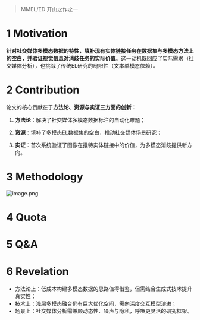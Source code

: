 >MMEL/ED 开山之作之一
# 1 Motivation
**针对社交媒体多模态数据的特性，填补现有实体链接任务在数据集与多模态方法上的空白，并验证视觉信息对消歧任务的实际价值**。这一动机既回应了实际需求（社交媒体分析），也挑战了传统EL研究的局限性（文本单模态依赖）。

# 2 Contribution
论文的核心贡献在于**方法论、资源与实证三方面的创新**：

1. **方法论**：解决了社交媒体多模态数据标注的自动化难题；
    
2. **资源**：填补了多模态EL数据集的空白，推动社交媒体场景研究；
    
3. **实证**：首次系统验证了图像在推特实体链接中的价值，为多模态消歧提供新方向。

# 3 Methodology
![image.png](https://aquazone.oss-cn-guangzhou.aliyuncs.com/20250127173200.png)


# 4 Quota


# 5 Q&A


# 6 Revelation
+ 方法论上：低成本构建多模态数据的思路值得借鉴，但需结合生成式技术提升真实性； 
+ 技术上：浅层多模态融合仍有巨大优化空间，需向深度交互模型演进；  
+ 场景上：社交媒体分析需兼顾动态性、噪声与隐私，呼唤更灵活的研究框架。
